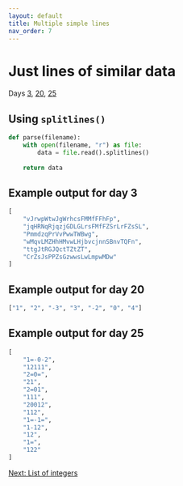 ```yaml
---
layout: default
title: Multiple simple lines
nav_order: 7
---
```

# Just lines of similar data

Days [3](https://adventofcode.com/2022/day/3/input), [20](https://adventofcode.com/2022/day/20/input), [25](https://adventofcode.com/2022/day/25/input)

## Using `splitlines()`

```python
def parse(filename):
    with open(filename, "r") as file:
        data = file.read().splitlines()
    
    return data
```

## Example output for day 3

```python
[
    "vJrwpWtwJgWrhcsFMMfFFhFp",
    "jqHRNqRjqzjGDLGLrsFMfFZSrLrFZsSL",
    "PmmdzqPrVvPwwTWBwg",
    "wMqvLMZHhHMvwLHjbvcjnnSBnvTQFn",
    "ttgJtRGJQctTZtZT",
    "CrZsJsPPZsGzwwsLwLmpwMDw"
]
```

## Example output for day 20

```python
["1", "2", "-3", "3", "-2", "0", "4"]
```

## Example output for day 25

```python
[
    "1=-0-2",
    "12111",
    "2=0=",
    "21",
    "2=01",
    "111",
    "20012",
    "112",
    "1=-1=",
    "1-12",
    "12",
    "1=",
    "122"
]
```

[Next: List of integers](./07.similar_lines_with_ints.md)
